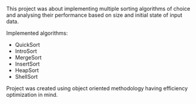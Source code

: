 This project was about implementing multiple sorting algorithms of choice and analysing their performance based on size and initial state of input data.

Implemented algorithms:
* QuickSort
* IntroSort
* MergeSort
* InsertSort
* HeapSort
* ShellSort

Project was created using object oriented methodology having efficiency optimization in mind.
